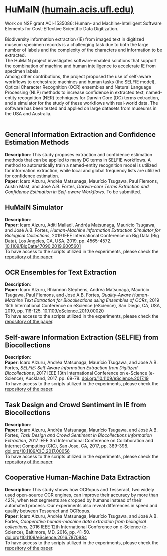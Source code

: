 # HuMaIN [(humain.acis.ufl.edu)](http://humain.acis.ufl.edu/)
Work on NSF grant ACI-1535086: Human- and Machine-Intelligent Software Elements for Cost-Effective Scientific Data Digitization.<br/>
<br/>
Biodiversity information extraction (IE) from imaged text in digitized museum specimen records is a challenging task due to both the large number of labels and the complexity of the characters and information to be extracted. <br/>
The HuMaIN project investigates software-enabled solutions that support the combination of machine and human intelligence to accelerate IE from specimen labels.<br/>
Among other contributions, the project proposed the use of self-aware workflows to orchestrate machines and human tasks (the SELFIE model), Optical Character Recognition (OCR) ensembles and Natural Language Processing (NLP) methods to increase confidence in extracted text, named-entity recognition (NER) techniques for Darwin Core (DC) terms extraction, and a simulator for the study of these workflows with real-world data. The software has been tested and applied on large datasets from museums in the USA and Australia.<br/>
<br/>

## General Information Extraction and Confidence Estimation Methods
**Description**: This study proposes extraction and confidence estimation methods that can be applied to many DC terms in SELFIE workflows. A method to automatically train a named-entity recognition model is utilized for information extraction, while local and global frequency lists are utilized for confidence estimation.<br/>
**Paper**: Icaro Alzuru, Andréa Matsunaga, Maurício Tsugawa, Paul Flemons, Austin Mast, and José A.B. Fortes, *Darwin-core Terms Extraction and Confidence Estimation in Self-aware Workflows*. To be submitted.<br/>

## HuMaIN Simulator
**Description**: <br/>
**Paper**: Icaro Alzuru, Aditi Malladi, Andréa Matsunaga, Maurício Tsugawa, and José A.B. Fortes, *Human-Machine Information Extraction Simulator for Biological Collections*, 2019 IEEE International Conference on Big Data (Big Data), Los Angeles, CA, USA, 2019, pp. 4565-4572. [10.1109/BigData47090.2019.9005601](https://doi.org/10.1109/BigData47090.2019.9005601)<br/>
To have access to the scripts utilized in the experiments, please check the [repository of the paper](https://github.com/acislab/HuMaIN_Simulator).

## OCR Ensembles for Text Extraction
**Description**: <br/>
**Paper**: Icaro Alzuru, Rhiannon Stephens, Andréa Matsunaga, Maurício Tsugawa, Paul Flemons, and José A.B. Fortes, *Quality-Aware Human-Machine Text Extraction for Biocollections using Ensembles of OCRs*, 2019 15th International Conference on eScience (eScience), San Diego, CA, USA, 2019, pp. 116-125. [10.1109/eScience.2019.00020](https://doi.org/10.1109/eScience.2019.00020) <br/>
To have access to the scripts utilized in the experiments, please check the [repository  of the paper](https://github.com/acislab/HuMaIN_Text_Extraction).

## Self-aware Information Extraction (SELFIE) from Biocollections
**Description**: <br/>
**Paper**: Icaro Alzuru, Andréa Matsunaga, Maurício Tsugawa, and José A.B. Fortes, *SELFIE: Self-Aware Information Extraction from Digitized Biocollections*, 2017 IEEE 13th International Conference on e-Science (e-Science), Auckland, 2017, pp. 69-78. [doi.org/10.1109/eScience.2017.19](http://doi.org/10.1109/eScience.2017.19)<br/>
To have access to the scripts utilized in the experiments, please check the [repository  of the paper](https://github.com/acislab/HuMaIN_Self-aware_Information_Extraction).

## Task Design and Crowd Sentiment in IE from Biocollections
**Description**: <br/>
**Paper**: Icaro Alzuru, Andréa Matsunaga, Maurício Tsugawa, and José A.B. Fortes, *Task Design and Crowd Sentiment in Biocollections Information Extraction*, 2017 IEEE 3rd International Conference on Collaboration and Internet Computing (CIC), San Jose, CA, 2017, pp. 389-398. [doi.org/10.1109/CIC.2017.00056](http://doi.org/10.1109/CIC.2017.00056)<br/>
To have access to the scripts utilized in the experiments, please check the [repository  of the paper](https://github.com/acislab/HuMaIN_Crowdsourcing_Complexity).

## Cooperative Human-Machine Data Extraction
**Description**: This study shows how OCRopus and Tesseract, two widely used open-source OCR engines, can improve their accuracy by more than 42%, when text segments are cropped by humans instead of their automated process. Our experiments also reveal differences in speed and quality between Tesseract and OCRopus.<br/>
**Paper**: Icaro Alzuru, Andréa Matsunaga, Maurício Tsugawa, and José A.B. Fortes, *Cooperative human-machine data extraction from biological collections*, 2016 IEEE 12th International Conference on e-Science (e-Science), Baltimore, MD, 2016, pp. 41-50. [doi.org/10.1109/eScience.2016.7870884](http://doi.org/10.1109/eScience.2016.7870884)<br/>
To have access to the scripts utilized in the experiments, please check the [repository  of the paper](https://github.com/acislab/HuMaIN_Collaborative_Data_Extraction).